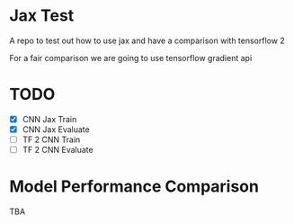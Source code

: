 # Jax Test
A repo to test out how to use jax and have a comparison with tensorflow 2

For a fair comparison we are going to use tensorflow gradient api

# TODO
- [x] CNN Jax Train
- [x] CNN Jax Evaluate
- [ ] TF 2 CNN Train
- [ ] TF 2 CNN Evaluate

# Model Performance Comparison
TBA